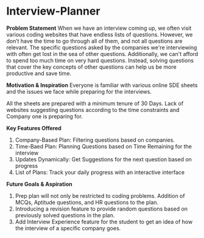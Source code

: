 # Interview-Planner

**Problem Statement**
When we have an interview coming up, we often visit various coding websites that have endless lists of questions. However, we don’t have the time to go through all of them, and not all questions are relevant. The specific questions asked by the companies we're interviewing with often get lost in the sea of other questions. Additionally, we can't afford to spend too much time on very hard questions. Instead, solving questions that cover the key concepts of other questions can help us be more productive and save time.

**Motivation & Inspiration**
Everyone is familiar with various online SDE sheets and the issues we face while preparing for the interviews.

All the sheets are prepared with a minimum tenure of 30 Days.
Lack of websites suggesting questions according to the time constraints and Company one is preparing for.

**Key Features Offered**
1. Company-Based Plan: Filtering questions based on companies.
2. Time-Baed Plan: Planning Questions based on Time Remaining for the interview
3. Updates Dynamically: Get Suggestions for the next  question based on progress
4. List of Plans: Track your daily progress with an interactive interface

**Future Goals & Aspiration**
1. Prep plan will not only be restricted to coding problems. Addition of MCQs, Aptitude questions, and HR questions to the plan.
2. Introducing a revision feature to provide random questions based on previously solved questions in the plan.
3. Add Interview Experience feature for the student to get an idea of how the interview of a specific company goes.

